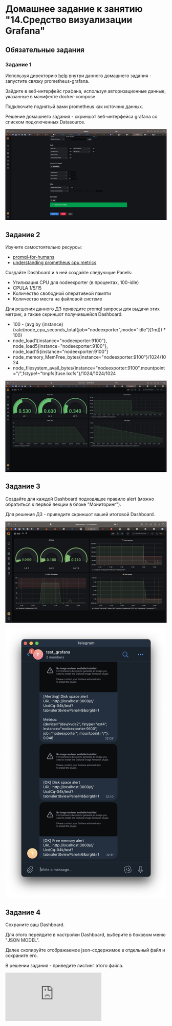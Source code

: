 # Домашнее задание к занятию "14.Средство визуализации Grafana"

## Обязательные задания

### Задание 1
Используя директорию [help](./help) внутри данного домашнего задания - запустите связку prometheus-grafana.

Зайдите в веб-интерфейс графана, используя авторизационные данные, указанные в манифесте docker-compose.

Подключите поднятый вами prometheus как источник данных.

Решение домашнего задания - скриншот веб-интерфейса grafana со списком подключенных Datasource.

![](https://github.com/omega-pasha/mnt-homeworks/blob/MNT-video/10-monitoring-03-grafana/Снимок%20экрана%202023-02-05%20в%2021.11.39.png)

## Задание 2
Изучите самостоятельно ресурсы:
- [promql-for-humans](https://timber.io/blog/promql-for-humans/#cpu-usage-by-instance)
- [understanding prometheus cpu metrics](https://www.robustperception.io/understanding-machine-cpu-usage)

Создайте Dashboard и в ней создайте следующие Panels:
- Утилизация CPU для nodeexporter (в процентах, 100-idle)
- CPULA 1/5/15
- Количество свободной оперативной памяти
- Количество места на файловой системе

Для решения данного ДЗ приведите promql запросы для выдачи этих метрик, а также скриншот получившейся Dashboard.

- 100 - (avg by (instance) (rate(node_cpu_seconds_total{job="nodeexporter",mode="idle"}[1m])) * 100)
- node_load1{instance="nodeexporter:9100"}, node_load5{instance="nodeexporter:9100"}, node_load15{instance="nodeexporter:9100"}
- node_memory_MemFree_bytes{instance="nodeexporter:9100"}/1024/1024
- node_filesystem_avail_bytes{instance="nodeexporter:9100",mountpoint="/",fstype!~"tmpfs|fuse.lxcfs"}/1024/1024/1024

![](https://github.com/omega-pasha/mnt-homeworks/blob/MNT-video/10-monitoring-03-grafana/Снимок%20экрана%202023-02-05%20в%2023.57.41.png)

## Задание 3
Создайте для каждой Dashboard подходящее правило alert (можно обратиться к первой лекции в блоке "Мониторинг").

Для решения ДЗ - приведите скриншот вашей итоговой Dashboard.

![](https://github.com/omega-pasha/mnt-homeworks/blob/MNT-video/10-monitoring-03-grafana/Снимок%20экрана%202023-02-08%20в%2012.08.31.png)

![](https://github.com/omega-pasha/mnt-homeworks/blob/MNT-video/10-monitoring-03-grafana/Снимок%20экрана%202023-02-08%20в%2012.16.21.png)

## Задание 4
Сохраните ваш Dashboard.

Для этого перейдите в настройки Dashboard, выберите в боковом меню "JSON MODEL".

Далее скопируйте отображаемое json-содержимое в отдельный файл и сохраните его.

В решении задания - приведите листинг этого файла.

![](https://github.com/omega-pasha/mnt-homeworks/blob/MNT-video/10-monitoring-03-grafana/dashboard.json)

